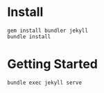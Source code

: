 # Install
```
gem install bundler jekyll
bundle install
```

# Getting Started

```
bundle exec jekyll serve
```